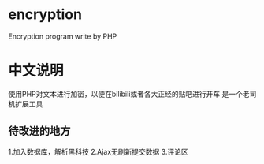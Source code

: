 # encryption
Encryption program write by PHP


# 中文说明
使用PHP对文本进行加密，以便在bilibili或者各大正经的贴吧进行开车
是一个老司机扩展工具

## 待改进的地方
1.加入数据库，解析黑科技
2.Ajax无刷新提交数据
3.评论区
